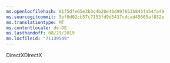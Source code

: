 ```yaml
---
ms.openlocfilehash: 01f5dfe65e3b3c4b20e46d997653b845fa54fa49
ms.sourcegitcommit: 5ef0d02cb57c7153fd9d5417cdcad45665af832e
ms.translationtype: MT
ms.contentlocale: de-DE
ms.lasthandoff: 08/29/2019
ms.locfileid: "71139549"
---
```

<span data-ttu-id="df69c-101">DirectX</span><span class="sxs-lookup"><span data-stu-id="df69c-101">DirectX</span></span>
